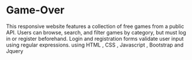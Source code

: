 # Game-Over
This responsive website features a collection of free games from a public API. Users can browse, search, and filter games by category, but must log in or register beforehand. Login and registration forms validate user input using regular expressions. using HTML , CSS , Javascript , Bootstrap and Jquery
